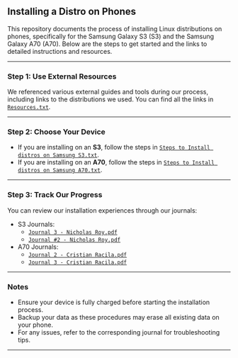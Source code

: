 ## Installing a Distro on Phones

This repository documents the process of installing Linux distributions on phones, specifically for the Samsung Galaxy S3 (S3) and the Samsung Galaxy A70 (A70). Below are the steps to get started and the links to detailed instructions and resources.

---

### Step 1: Use External Resources

We referenced various external guides and tools during our process, including links to the distributions we used. You can find all the links in [`Resources.txt`](./Resources.txt).

---

### Step 2: Choose Your Device

- If you are installing on an **S3**, follow the steps in [`Steps to Install distros on Samsung S3.txt`](./Steps%20to%20Install%20distros%20on%20Samsung%20S3.txt).
- If you are installing on an **A70**, follow the steps in [`Steps to Install distros on Samsung A70.txt`](./Steps%20to%20Install%20distros%20on%20Samsung%20A70.txt).

---

### Step 3: Track Our Progress

You can review our installation experiences through our journals:
- S3 Journals: 
  - [`Journal 3 - Nicholas Roy.pdf`](./Journal%203%20-%20Nicholas%20Roy.pdf)
  - [`Journal #2 - Nicholas Roy.pdf`](./Journal%20%23%202%20-%20Nicholas%20Roy.pdf)
- A70 Journals:
  - [`Journal 2 - Cristian Racila.pdf`](./Journal%202%20-%20Cristian%20Racila.pdf)
  - [`Journal 3 - Cristian Racila.pdf`](./Journal%203%20-%20Cristian%20Racila.pdf)

---

### Notes

- Ensure your device is fully charged before starting the installation process.
- Backup your data as these procedures may erase all existing data on your phone.
- For any issues, refer to the corresponding journal for troubleshooting tips.

---
